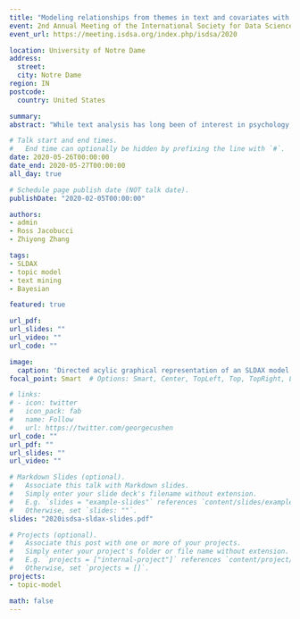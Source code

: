 ```yaml
---
title: "Modeling relationships from themes in text and covariates with an outcome: A Bayesian supervised topic model with covariates"
event: 2nd Annual Meeting of the International Society for Data Science and Analytics
event_url: https://meeting.isdsa.org/index.php/isdsa/2020

location: University of Notre Dame
address:
  street:
  city: Notre Dame
region: IN
postcode:
  country: United States

summary:
abstract: "While text analysis has long been of interest in psychology, quantitative approaches tend to rely on predefined dictionaries of words designed to correspond to constructs of interest. However, construction of dictionaries can be time-consuming and dictionary-based methods cannot accommodate relevant words that fall outside the dictionary. Furthermore, dictionary methods typically assign a word to only one construct and fail to account for polysemy and homonymy. One alternative approach, topic modeling, eschews predefined dictionaries and instead models patterns of word co-occurrences using latent categories (i.e., topics). These topics have multiple uses and are often incorporated as components of a subsequent model. In psychological research, unsupervised topic models are typically used to obtain estimated topic proportions as a summary of the text (e.g., to understand the content of survey responses). Associations between these estimated topic proportions and an outcome of interest may be modeled (e.g., in a regression model) as a second stage. However, it is well-known (e.g., in the factor analysis literature) that a two-stage procedure that uses estimated latent variables can be problematic. We propose an extension of the supervised topic model (Blei & McAuliffe, 2008) that jointly estimates a topic model and a regression model to predict an outcome using both the latent topic proportions and other manifest predictors. Our model, supervised latent Dirichlet allocation with covariates (SLDAX), can be fit in a single stage rather than two stages, allows for evaluation of the incremental validity of the topics given other established measures (or vice versa), provides concise summarization of the text, and models relationships between the topics and the outcome. To estimate the SLDAX model, we derived a Markov Chain Monte Carlo sampling algorithm. We also developed an R package, psychtm, that implements SLDAX. Performance of the model for different data characteristics (e.g., number of documents, document lengths, number of topics, presence of covariates) is evaluated in a simulation study. These results are used to make recommendations regarding suggested data requirements for the use of the SLDAX model in applications. Finally, we demonstrate the application of SLDAX on an empirical data set."

# Talk start and end times.
#   End time can optionally be hidden by prefixing the line with `#`.
date: 2020-05-26T00:00:00
date_end: 2020-05-27T00:00:00
all_day: true

# Schedule page publish date (NOT talk date).
publishDate: "2020-02-05T00:00:00"

authors:
- admin
- Ross Jacobucci
- Zhiyong Zhang

tags:
- SLDAX
- topic model
- text mining
- Bayesian

featured: true

url_pdf:
url_slides: ""
url_video: ""
url_code: ""

image:
  caption: 'Directed acylic graphical representation of an SLDAX model with a Gaussian outcome.'
focal_point: Smart  # Options: Smart, Center, TopLeft, Top, TopRight, Left, Right, BottomLeft, Bottom, BottomRight

# links:
# - icon: twitter
#   icon_pack: fab
#   name: Follow
#   url: https://twitter.com/georgecushen
url_code: ""
url_pdf: ""
url_slides: ""
url_video: ""

# Markdown Slides (optional).
#   Associate this talk with Markdown slides.
#   Simply enter your slide deck's filename without extension.
#   E.g. `slides = "example-slides"` references `content/slides/example-slides.md`.
#   Otherwise, set `slides: ""`.
slides: "2020isdsa-sldax-slides.pdf"

# Projects (optional).
#   Associate this post with one or more of your projects.
#   Simply enter your project's folder or file name without extension.
#   E.g. `projects = ["internal-project"]` references `content/project/deep-learning/index.md`.
#   Otherwise, set `projects = []`.
projects:
- topic-model

math: false
---
```

